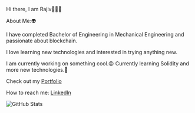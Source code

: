 Hi there, I am Rajiv👋👩‍💻

About Me:👽

I have completed Bachelor of Engineering in Mechanical Engineering and passionate about blockchain.

I love learning new technologies and interested in trying anything new.

I am currently working on something cool.😉
Currently learning Solidity and more new technologies.🌱

Check out my [Portfolio](https://portfolio-website-rajiv.netlify.app/)

How to reach me: [LinkedIn](https://www.linkedin.com/in/rajiv-s-2bb454199/)

![GitHub Stats](https://github-readme-stats.vercel.app/api?username=Rajiv620019&theme=dracula)
